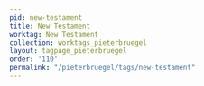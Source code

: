 ```yaml
---
pid: new-testament
title: New Testament
worktag: New Testament
collection: worktags_pieterbruegel
layout: tagpage_pieterbruegel
order: '110'
permalink: "/pieterbruegel/tags/new-testament"
---
```

